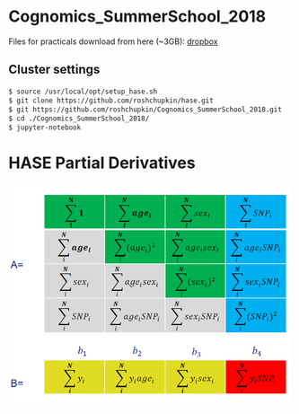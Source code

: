 # Cognomics_SummerSchool_2018

Files for practicals download from here (~3GB): [dropbox](https://www.dropbox.com/sh/iwnpbcaqwfjd1nz/AACDvV0XFxEC2acMqznWKq88a?dl=0)


## Cluster settings 
```
$ source /usr/local/opt/setup_hase.sh
$ git clone https://github.com/roshchupkin/hase.git 
$ git https://github.com/roshchupkin/Cognomics_SummerSchool_2018.git
$ cd ./Cognomics_SummerSchool_2018/
$ jupyter-notebook 
```


# HASE Partial Derivatives 

![PD](https://github.com/roshchupkin/Cognomics_SummerSchool_2018/blob/master/HASE_SupFig1_annotated.png "Partial Derivatives")

